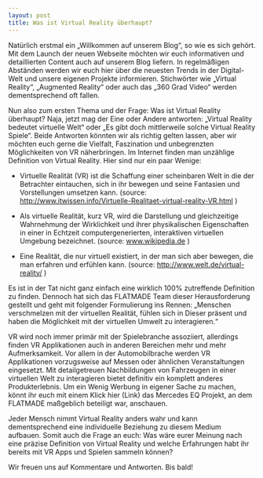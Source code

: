 ```yaml
---
layout: post
title: Was ist Virtual Reality überhaupt?
---
```


Natürlich erstmal ein „Willkommen auf unserem Blog“, so wie es sich gehört. Mit dem Launch der neuen Webseite möchten wir euch informativen und detaillierten Content auch auf unserem Blog liefern. In regelmäßigen Abständen werden wir euch hier über die neuesten Trends in der Digital-Welt und unsere eigenen Projekte informieren. Stichwörter wie „Virtual Reality“, „Augmented Reality“ oder auch das „360 Grad Video“ werden dementsprechend oft fallen.

Nun also zum ersten Thema und der Frage: Was ist Virtual Reality überhaupt? Naja, jetzt mag der Eine oder Andere antworten: „Virtual Reality bedeutet virtuelle Welt“ oder „Es gibt doch mittlerweile solche Virtual Reality Spiele“. Beide Antworten könnten wir als richtig gelten lassen, aber wir möchten euch gerne die Vielfalt, Faszination und unbegrenzten Möglichkeiten von VR näherbringen. 
Im Internet finden man unzählige Definition von Virtual Reality. Hier sind nur ein paar Wenige:

- Virtuelle Realität (VR) ist die Schaffung einer scheinbaren Welt in die der Betrachter eintauchen, sich in ihr bewegen und seine Fantasien und Vorstellungen umsetzen kann. (source: http://www.itwissen.info/Virtuelle-Realitaet-virtual-reality-VR.html )

- Als virtuelle Realität, kurz VR, wird die Darstellung und gleichzeitige Wahrnehmung der Wirklichkeit und ihrer physikalischen Eigenschaften in einer in Echtzeit computergenerierten, interaktiven virtuellen Umgebung bezeichnet. (source: www.wikipedia.de )

- Eine Realität, die nur virtuell existiert, in der man sich aber bewegen, die man erfahren und erfühlen kann. (source: http://www.welt.de/virtual-reality/ )

Es ist in der Tat nicht ganz einfach eine wirklich 100% zutreffende Definition zu finden. Dennoch hat sich das FLATMADE Team dieser Herausforderung gestellt und geht mit folgender Formulierung ins Rennen: „Menschen verschmelzen mit der virtuellen Realität, fühlen sich in Dieser präsent und haben die Möglichkeit mit der virtuellen Umwelt zu interagieren.“

VR wird noch immer primär mit der Spielebranche assoziiert, allerdings finden VR Applikationen auch in anderen Bereichen mehr und mehr Aufmerksamkeit. Vor allem in der Automobilbrache werden VR Applikationen vorzugsweise auf Messen oder ähnlichen Veranstaltungen eingesetzt. Mit detailgetreuen Nachbildungen von Fahrzeugen in einer virtuellen Welt zu interagieren bietet definitiv ein komplett anderes Produkterlebnis. Um ein Wenig Werbung in eigener Sache zu machen, könnt ihr euch mit einem Klick hier (Link) das Mercedes EQ Projekt, an dem FLATMADE maßgeblich beteiligt war, anschauen.

Jeder Mensch nimmt Virtual Reality anders wahr und kann dementsprechend eine individuelle Beziehung zu diesem Medium aufbauen. Somit auch die Frage an euch: Was wäre eurer Meinung nach eine präzise Definition von Virtual Reality und welche Erfahrungen habt ihr bereits mit VR Apps und Spielen sammeln können?

Wir freuen uns auf Kommentare und Antworten. Bis bald!
